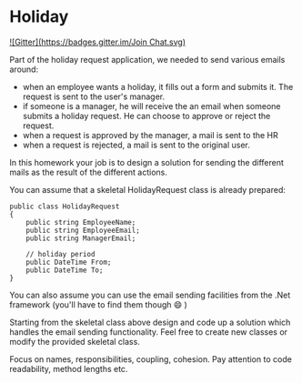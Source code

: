 Holiday
=======

[![Gitter](https://badges.gitter.im/Join Chat.svg)](https://gitter.im/ctrucza/Holiday?utm_source=badge&utm_medium=badge&utm_campaign=pr-badge&utm_content=badge)

Part of the holiday request application, we needed to send various emails around:
- when an employee wants a holiday, it fills out a form and submits it. The request is sent to the user's manager.
- if someone is a manager, he will receive the an email when someone submits a holiday request. He can choose to approve or reject the request.
- when a request is approved by the manager, a mail is sent to the HR
- when a request is rejected, a mail is sent to the original user.

In this homework your job is to design a solution for sending the different mails as the result of the different actions.

You can assume that a skeletal HolidayRequest class is already prepared:

    public class HolidayRequest
    {
        public string EmployeeName;
        public string EmployeeEmail;
        public string ManagerEmail;
     
        // holiday period
        public DateTime From;
        public DateTime To;
    }
  
You can also assume you can use the email sending facilities from the .Net framework (you'll have to find them though :smile: )

Starting from the skeletal class above design and code up a solution which handles the email sending functionality. Feel free to create new classes or modify the provided skeletal class.

Focus on names, responsibilities, coupling, cohesion. Pay attention to code readability, method lengths etc.
